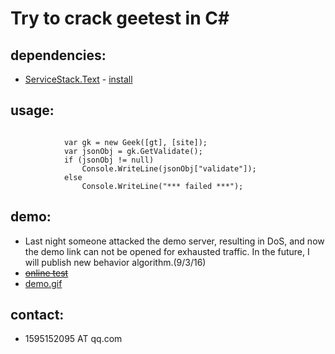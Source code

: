 # Try to crack geetest in C\#
## dependencies: ##
+ [ServiceStack.Text](https://github.com/ServiceStack/ServiceStack.Text) - [install](https://www.nuget.org/packages/ServiceStack.Text/)

## usage: ##
<pre><code>
            var gk = new Geek([gt], [site]);
            var jsonObj = gk.GetValidate();
            if (jsonObj != null)
                Console.WriteLine(jsonObj["validate"]);
            else
                Console.WriteLine("*** failed ***");
</code></pre>

## demo: ##
+ Last night someone attacked the demo server, resulting in DoS, and now the demo link can not be opened for exhausted traffic. In the future, I will publish new behavior algorithm.(9/3/16)
+ ~~[online test](http://experiment.imwork.net/gee/test.aspx)~~
+ [demo.gif](/demo/geetest.gif)

## contact:  ##
+ 1595152095 AT qq.com